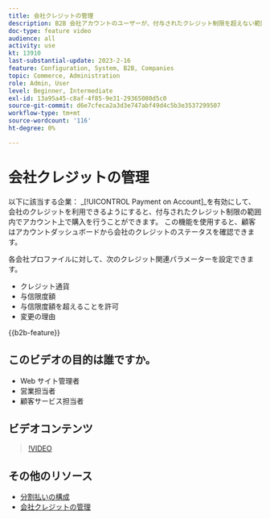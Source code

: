 ```yaml
---
title: 会社クレジットの管理
description: B2B 会社アカウントのユーザーが、付与されたクレジット制限を超えない範囲でアカウント上で購入を行う方法を説明します。
doc-type: feature video
audience: all
activity: use
kt: 13910
last-substantial-update: 2023-2-16
feature: Configuration, System, B2B, Companies
topic: Commerce, Administration
role: Admin, User
level: Beginner, Intermediate
exl-id: 13a95a45-c8af-4f85-9e31-29365080d5c0
source-git-commit: d6e7cfeca2a3d3e747abf49d4c5b3e3537299507
workflow-type: tm+mt
source-wordcount: '116'
ht-degree: 0%

---
```


# 会社クレジットの管理

以下に該当する企業： _[!UICONTROL Payment on Account]_を有効にして、会社のクレジットを利用できるようにすると、付与されたクレジット制限の範囲内でアカウント上で購入を行うことができます。 この機能を使用すると、顧客はアカウントダッシュボードから会社のクレジットのステータスを確認できます。

各会社プロファイルに対して、次のクレジット関連パラメーターを設定できます。

- クレジット通貨
- 与信限度額
- 与信限度額を超えることを許可
- 変更の理由

{{b2b-feature}}

## このビデオの目的は誰ですか。

- Web サイト管理者
- 営業担当者
- 顧客サービス担当者

## ビデオコンテンツ

>[!VIDEO](https://video.tv.adobe.com/v/344445?quality=12&learn=on)

## その他のリソース

- [分割払いの構成](https://experienceleague.adobe.com/docs/commerce-admin/b2b/enable-basic-features.html#configure-payment-on-account)
- [会社クレジットの管理](https://experienceleague.adobe.com/docs/commerce-admin/b2b/companies/credit-company.html)
